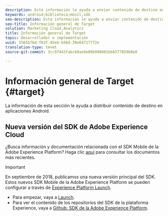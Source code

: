 ```yaml
---
description: Esta información le ayuda a enviar contenido de destino en aplicaciones Android.
keywords: android;biblioteca;móvil;sdk
seo-description: Esta información le ayuda a enviar contenido de destino en aplicaciones Android.
seo-title: Información general de Target
solution: Marketing Cloud,Analytics
title: Información general de Target
topic: Desarrollador e implementación
uuid: 3501b76d-f83f-45eb-b56d-39e64717772e
translation-type: tm+mt
source-git-commit: 3cc97443fabcb9ae9e09b998801bbb57785960e0

---
```



# Información general de Target {#target}

La información de esta sección le ayuda a distribuir contenido de destino en aplicaciones Android.

## Nueva versión del SDK de Adobe Experience Cloud

¿Busca información y documentación relacionada con el SDK Mobile de la Adobe Experience Platform? Haga clic [aquí](https://aep-sdks.gitbook.io/docs/) para consultar los documentos más recientes.

>[!IMPORTANT]
>
>En septiembre de 2018, publicamos una nueva versión principal del SDK. Estos nuevos SDK Mobile de la Adobe Experience Platform se pueden configurar a través de [Experience Platform Launch](https://www.adobe.com/experience-platform/launch.html).

* Para empezar, vaya a [Launch](https://launch.adobe.com/).
* Para ver el contenido de los repositorios del SDK de la plataforma Experience, vaya a [Github: SDK de la Adobe Experience Platform](https://github.com/Adobe-Marketing-Cloud/acp-sdks).